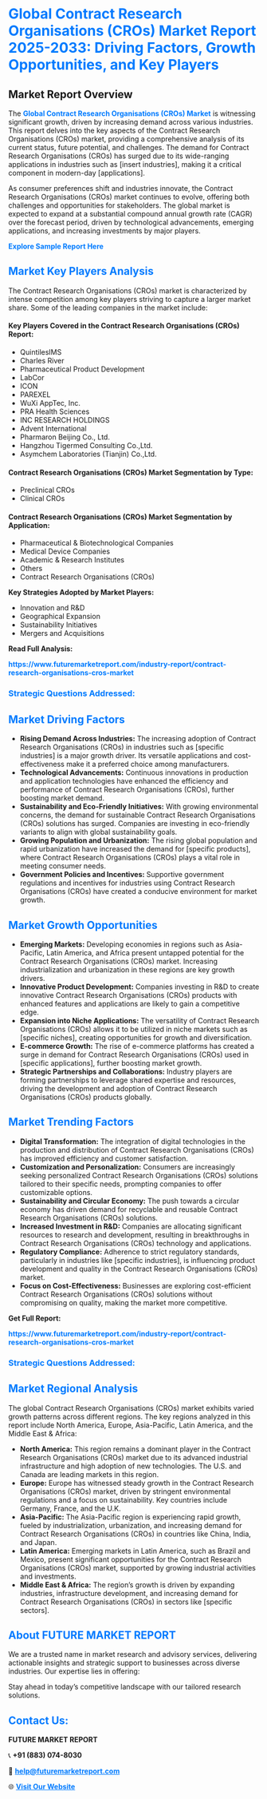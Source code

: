 <h1 style="color: #007BFF;">Global Contract Research Organisations (CROs) Market Report 2025-2033: Driving Factors, Growth Opportunities, and Key Players</h1>

<section id="overview">
<h2>Market Report Overview</h2>
<p>The <a href="https://www.futuremarketreport.com/industry-report/contract-research-organisations-cros-market" style="color: #007BFF; text-decoration: none;"><strong>Global Contract Research Organisations (CROs) Market</strong></a> is witnessing significant growth, driven by increasing demand across various industries. This report delves into the key aspects of the Contract Research Organisations (CROs) market, providing a comprehensive analysis of its current status, future potential, and challenges. The demand for Contract Research Organisations (CROs) has surged due to its wide-ranging applications in industries such as [insert industries], making it a critical component in modern-day [applications].</p>
<p>As consumer preferences shift and industries innovate, the Contract Research Organisations (CROs) market continues to evolve, offering both challenges and opportunities for stakeholders. The global market is expected to expand at a substantial compound annual growth rate (CAGR) over the forecast period, driven by technological advancements, emerging applications, and increasing investments by major players.</p>
</section>

<section id="overview">
<p><a href="https://www.futuremarketreport.com/request-sample/reportId=116530" style="color: #007BFF; text-decoration: none;"><strong>Explore Sample Report Here</strong></a></p>
</section>

<section id="key-players">
<h2 style="color: #007BFF;">Market Key Players Analysis</h2>
<p>The Contract Research Organisations (CROs) market is characterized by intense competition among key players striving to capture a larger market share. Some of the leading companies in the market include:</p>
<h4>Key Players Covered in the Contract Research Organisations (CROs) Report:</h4>
<ul><li>QuintilesIMS</li><li>Charles River</li><li>Pharmaceutical Product Development</li><li>LabCor</li><li>ICON</li><li>PAREXEL</li><li>WuXi AppTec, Inc.</li><li>PRA Health Sciences</li><li>INC RESEARCH HOLDINGS</li><li>Advent International</li><li>Pharmaron Beijing Co., Ltd.</li><li>Hangzhou Tigermed Consulting Co.,Ltd.</li><li>Asymchem Laboratories (Tianjin) Co.,Ltd.</li></ul>
<h4>Contract Research Organisations (CROs) Market Segmentation by Type:</h4>
<ul><li>Preclinical CROs</li><li>Clinical CROs</li></ul>

<h4>Contract Research Organisations (CROs) Market Segmentation by Application:</h4>
<ul><li>Pharmaceutical &amp; Biotechnological Companies</li><li>Medical Device Companies</li><li>Academic &amp; Research Institutes</li><li>Others</li><li>Contract Research Organisations (CROs)</li></ul>
<p><strong>Key Strategies Adopted by Market Players:</strong></p>
<ul>
<li>Innovation and R&D</li>
<li>Geographical Expansion</li>
<li>Sustainability Initiatives</li>
<li>Mergers and Acquisitions</li>
</ul>
</section>

<section>
<p><strong>Read Full Analysis: </strong></p><a href="https://www.futuremarketreport.com/industry-report/contract-research-organisations-cros-market" style="color: #007BFF; text-decoration: none;"><strong>https://www.futuremarketreport.com/industry-report/contract-research-organisations-cros-market</strong></a>
<h3 style="color: #007BFF;">Strategic Questions Addressed:</h3>
</section>

<section id="driving-factors">
<h2 style="color: #007BFF;">Market Driving Factors</h2>
<ul>
<li><strong>Rising Demand Across Industries:</strong> The increasing adoption of Contract Research Organisations (CROs) in industries such as [specific industries] is a major growth driver. Its versatile applications and cost-effectiveness make it a preferred choice among manufacturers.</li>
<li><strong>Technological Advancements:</strong> Continuous innovations in production and application technologies have enhanced the efficiency and performance of Contract Research Organisations (CROs), further boosting market demand.</li>
<li><strong>Sustainability and Eco-Friendly Initiatives:</strong> With growing environmental concerns, the demand for sustainable Contract Research Organisations (CROs) solutions has surged. Companies are investing in eco-friendly variants to align with global sustainability goals.</li>
<li><strong>Growing Population and Urbanization:</strong> The rising global population and rapid urbanization have increased the demand for [specific products], where Contract Research Organisations (CROs) plays a vital role in meeting consumer needs.</li>
<li><strong>Government Policies and Incentives:</strong> Supportive government regulations and incentives for industries using Contract Research Organisations (CROs) have created a conducive environment for market growth.</li>
</ul>
</section>

<section id="growth-opportunities">
<h2 style="color: #007BFF;">Market Growth Opportunities</h2>
<ul>
<li><strong>Emerging Markets:</strong> Developing economies in regions such as Asia-Pacific, Latin America, and Africa present untapped potential for the Contract Research Organisations (CROs) market. Increasing industrialization and urbanization in these regions are key growth drivers.</li>
<li><strong>Innovative Product Development:</strong> Companies investing in R&D to create innovative Contract Research Organisations (CROs) products with enhanced features and applications are likely to gain a competitive edge.</li>
<li><strong>Expansion into Niche Applications:</strong> The versatility of Contract Research Organisations (CROs) allows it to be utilized in niche markets such as [specific niches], creating opportunities for growth and diversification.</li>
<li><strong>E-commerce Growth:</strong> The rise of e-commerce platforms has created a surge in demand for Contract Research Organisations (CROs) used in [specific applications], further boosting market growth.</li>
<li><strong>Strategic Partnerships and Collaborations:</strong> Industry players are forming partnerships to leverage shared expertise and resources, driving the development and adoption of Contract Research Organisations (CROs) products globally.</li>
</ul>
</section>

<section id="trending-factors">
<h2 style="color: #007BFF;">Market Trending Factors</h2>
<ul>
<li><strong>Digital Transformation:</strong> The integration of digital technologies in the production and distribution of Contract Research Organisations (CROs) has improved efficiency and customer satisfaction.</li>
<li><strong>Customization and Personalization:</strong> Consumers are increasingly seeking personalized Contract Research Organisations (CROs) solutions tailored to their specific needs, prompting companies to offer customizable options.</li>
<li><strong>Sustainability and Circular Economy:</strong> The push towards a circular economy has driven demand for recyclable and reusable Contract Research Organisations (CROs) solutions.</li>
<li><strong>Increased Investment in R&D:</strong> Companies are allocating significant resources to research and development, resulting in breakthroughs in Contract Research Organisations (CROs) technology and applications.</li>
<li><strong>Regulatory Compliance:</strong> Adherence to strict regulatory standards, particularly in industries like [specific industries], is influencing product development and quality in the Contract Research Organisations (CROs) market.</li>
<li><strong>Focus on Cost-Effectiveness:</strong> Businesses are exploring cost-efficient Contract Research Organisations (CROs) solutions without compromising on quality, making the market more competitive.</li>
</ul>
</section>

<section>
<p><strong>Get Full Report: </strong></p><a href="https://www.futuremarketreport.com/industry-report/contract-research-organisations-cros-market" style="color: #007BFF; text-decoration: none;"><strong>https://www.futuremarketreport.com/industry-report/contract-research-organisations-cros-market</strong></a>
<h3 style="color: #007BFF;">Strategic Questions Addressed:</h3>
</section>


<section id="regional-analysis">
<h2 style="color: #007BFF;">Market Regional Analysis</h2>
<p>The global Contract Research Organisations (CROs) market exhibits varied growth patterns across different regions. The key regions analyzed in this report include North America, Europe, Asia-Pacific, Latin America, and the Middle East & Africa:</p>
<ul>
<li><strong>North America:</strong> This region remains a dominant player in the Contract Research Organisations (CROs) market due to its advanced industrial infrastructure and high adoption of new technologies. The U.S. and Canada are leading markets in this region.</li>
<li><strong>Europe:</strong> Europe has witnessed steady growth in the Contract Research Organisations (CROs) market, driven by stringent environmental regulations and a focus on sustainability. Key countries include Germany, France, and the U.K.</li>
<li><strong>Asia-Pacific:</strong> The Asia-Pacific region is experiencing rapid growth, fueled by industrialization, urbanization, and increasing demand for Contract Research Organisations (CROs) in countries like China, India, and Japan.</li>
<li><strong>Latin America:</strong> Emerging markets in Latin America, such as Brazil and Mexico, present significant opportunities for the Contract Research Organisations (CROs) market, supported by growing industrial activities and investments.</li>
<li><strong>Middle East & Africa:</strong> The region’s growth is driven by expanding industries, infrastructure development, and increasing demand for Contract Research Organisations (CROs) in sectors like [specific sectors].</li>
</ul>
</section>

<footer>
<h2 style="color: #007BFF;">About FUTURE MARKET REPORT</h2>
<p>We are a trusted name in market research and advisory services, delivering actionable insights and strategic support to businesses across diverse industries. Our expertise lies in offering:</p>

<p>Stay ahead in today’s competitive landscape with our tailored research solutions.</p>

<h2 style="color: #007BFF;">Contact Us:</h2>
<p><strong>FUTURE MARKET REPORT</strong></p>
<p>📞 <strong>+91 (883) 074-8030</strong></p>
<p>📧 <strong><a href="mailto:help@futuremarketreport.com" style="color: #007BFF;">help@futuremarketreport.com</a></strong></p>
<p>🌐 <strong><a href="https://www.futuremarketreport.com/" style="color: #007BFF;">Visit Our Website</a></strong></p>
</footer>